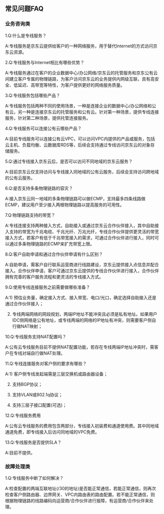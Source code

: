 ## 常见问题FAQ

### **业务咨询类**

1.Q:什么是专线服务？</br>

A:专线服务是京东云提供给客户的一种网络服务，用于替代Internet的方式访问京东云资源。</br>

2.Q:专线服务与Internet相比有哪些优势？</br>

A:专线服务通过在客户的企业数据中心/办公网络/京东云的托管服务和京东公有云间建立客户专属的物理链路，为客户访问京东云的业务提供内网级互联，具有高安全、低延迟、高带宽等特性，为客户提供更好的网络服务质量。</br>

3.Q:专线服务包括哪些产品？</br>

A:专线服务包括两种不同的使用场景，一种是连接企业的数据中心/办公网络和公有云，另一种是连接京东云的托管服务和公有云。针对第一种场景，提供专线连接服务，针对第二种场景，提供托管连接服务。</br>

4.Q:专线服务可以连接公有云哪些产品？</br>

A:目前专线服务可以连接公有云VPC，可以访问VPC内提供的产品或服务，包括云主机、负载均衡、云数据库RDS等，后续会支持通过专线访问京东云的对象存储服务。</br>

5.Q:通过专线接入京东云后，是否可以访问不同地域的京东云服务？</br>

A:目前京东云仅支持访问与专线接入同地域的公有云服务，后续会支持访问跨地域的公有云服务。</br>

6.Q:是否支持多条物理链路的容灾？</br>

A:接入京东云同一地域的多条物理链路可以做ECMP，支持最多四条线路做ECMP，建议用户至少接入两根物理链路以提高服务的可用性。</br>

7.Q:物理链路支持的带宽？</br>

A:专线连接支持两种接入方式，自助接入或通过京东云合作伙伴接入，其中自助接入支持的带宽为千兆电缆、千兆光纤、万兆光纤，专线合作伙伴提供更灵活的带宽接入方式，若客户有低于千兆带宽接入的需求，可通过合作伙伴进行接入，同时可以通过多条物理链路的ECMP来扩充带宽上限。</br>

8.Q:客户自助申请和通过合作伙伴申请有什么区别？</br>

A:自助申请，需客户自行联系运营商进行线路建设，京东云提供接入点信息并配合接入。合作伙伴申请，客户可通过京东云提供的专线合作伙伴进行接入，合作伙伴拥有完善的客户服务流程和更灵活的专线接入方式。</br>

9.Q:使用专线连接服务之前需要做哪些准备？</br>

A:1)  预估业务量，确定接入方式、接入带宽、电口/光口，确定选择自助接入还是通过合作伙伴接入；</br>

2)  专线两端网络的网段规划，两端IP地址不能冲突且必须是私有地址。如果用户IDC侧网络是公有地址，或专线两端的网络的IP地址有冲突，则需要客户侧自行做NAT映射；</br>

10.Q:专线服务支持NAT配置吗？</br>

A:公有云专线服务目前不提供NAT配置功能，若存在专线两端IP地址冲突时，需客户在专线对端自行做NAT处理。</br>

11.Q:专线连接服务对客户侧的要求有哪些？</br>

A:1)  客户侧专线发起端需是三层交换机或路由器设备；</br>

2)  支持BGP协议；</br>

3)  支持VLAN或802.1q协议；</br>

4)  支持三层子接口配置(可选)；</br>

12.Q:专线服务费用</br>

A:公有云专线服务的费用包含两部分，专线接入初装费和通道使用费。其中同地域通道免费，即专线接入后访问同地域的VPC免费。</br>

13.Q:专线服务是否提供SLA？</br>

A:目前不提供。</br>



### **故障处理类**

1.Q:专线服务中断了如何解决？</br>

A:检查配置的两端互联地址(/30的地址)是否能正常通信，若能正常通信，则再次检查客户侧路由器、边界网关、VPC内路由表的路由配置。若不能正常通信，则根据物理链路的线路编码向运营商/合作伙伴进行报障，有运营商/合作伙伴来处理。</br>
